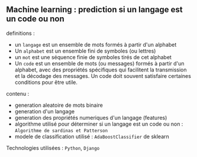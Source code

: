 ## Machine learning : prediction si un langage est un code ou non
definitions : 
- un `langage` est un ensemble de mots formés à partir d'un alphabet
- Un `alphabet` est un ensemble fini de symboles (ou lettres)
- un `mot` est une séquence finie de symboles tirés de cet alphabet
- Un `code` est un ensemble de mots (ou messages) formés à partir d'un alphabet, avec des propriétés spécifiques qui facilitent la transmission et la décodage des messages. Un code doit souvent satisfaire certaines conditions pour être utile.

contenu : 
- generation aleatoire de mots binaire 
- generation d'un langage 
- generation des propriétés numeriques d'un langage (features)
- algorithme utilisé pour déterminer si un langage est un code ou non : `Algorithme de sardinas et Patterson`
- modele de classification utilisé : `AdaBoostClassifier` de sklearn

Technologies utilisées : `Python`, `Django`
